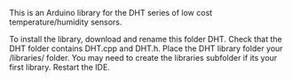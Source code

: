 This is an Arduino library for the DHT series of low cost temperature/humidity sensors. 

To install the library, download and rename this folder DHT. Check that the DHT folder contains DHT.cpp and DHT.h. Place the DHT library folder your <arduinosketchfolder>/libraries/ folder. You may need to create the libraries subfolder if its your first library. Restart the IDE.
